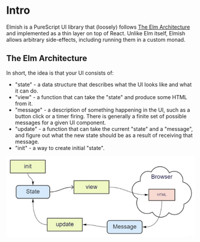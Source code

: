 # Intro

Elmish is a PureScript UI library that (loosely) follows [The Elm
Architecture](https://guide.elm-lang.org/architecture/) and implemented as a
thin layer on top of React. Unlike Elm itself, Elmish allows arbitrary
side-effects, including running them in a custom monad.

## The Elm Architecture

In short, the idea is that your UI consists of:

* "state" - a data structure that describes what the UI looks like and what it
  can do.
* "view" - a function that can take the "state" and produce some HTML from it.
* "message" - a description of something happening in the UI, such as a button click or
  a timer firing. There is generally a finite set of possible messages for a given UI
  component.
* "update" - a function that can take the current "state" and a "message", and figure out
  what the new state should be as a result of receiving that message.
* "init" - a way to create initial "state".

![Flow Diagram](diagram.png)
